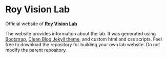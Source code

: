 
# Roy Vision Lab

Official website of **[Roy Vision Lab](https://roysuva.github.io/RoyVisionLab)** 

The website provides information about the lab. It was generated using [Bootstrap](https://startbootstrap.com/), [Clean Blog Jekyll theme](https://startbootstrap.com/themes/clean-blog-jekyll/), and custom html and css scripts. Feel free to download the repository for building your own lab website. Do not modify the parent repository. 





